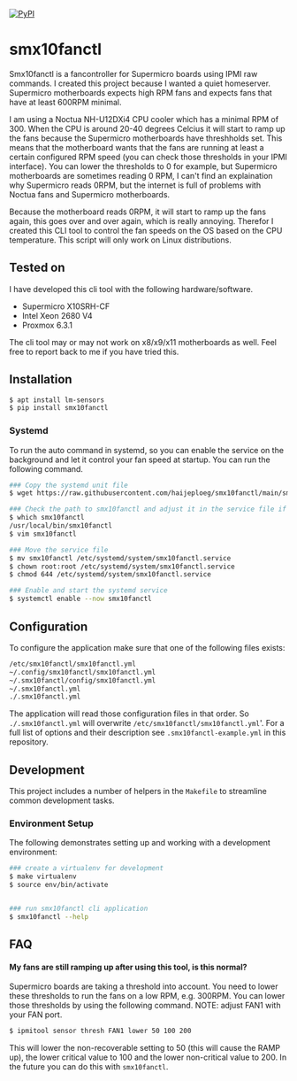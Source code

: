 [![PyPI](https://img.shields.io/pypi/v/smx10fanctl.svg)](https://pypi.org/project/smx10fanctl)

# smx10fanctl 
Smx10fanctl is a fancontroller for Supermicro boards using IPMI raw commands. I created this project because I wanted a quiet homeserver. Supermicro motherboards expects high RPM fans and expects fans that have at least 600RPM minimal. 

I am using a Noctua NH-U12DXi4 CPU cooler which has a minimal RPM of 300. When the CPU is around 20-40 degrees Celcius it will start to ramp up the fans because the Supermicro motherboards have threshholds set. This means that the motherboard wants that the fans are running at least a certain configured RPM speed (you can check those thresholds in your IPMI interface). You can lower the thresholds to 0 for example, but Supermicro motherboards are sometimes reading 0 RPM, I can't find an explaination why Supermicro reads 0RPM, but the internet is full of problems with Noctua fans and Supermicro motherboards. 

Because the motherboard reads 0RPM, it will start to ramp up the fans again, this goes over and over again, which is really annoying. Therefor I created this CLI tool to control the fan speeds on the OS based on the CPU temperature. This script will only work on Linux distributions.

## Tested on
I have developed this cli tool with the following hardware/software.
- Supermicro X10SRH-CF
- Intel Xeon 2680 V4
- Proxmox 6.3.1

The cli tool may or may not work on x8/x9/x11 motherboards as well. Feel free to report back to me if you have tried this.

## Installation

```bash
$ apt install lm-sensors
$ pip install smx10fanctl
```

### Systemd
To run the auto command in systemd, so you can enable the service on the background and let it control your fan speed at startup. You can run the following command.

```bash
### Copy the systemd unit file
$ wget https://raw.githubusercontent.com/haijeploeg/smx10fanctl/main/smx10fanctl.service

### Check the path to smx10fanctl and adjust it in the service file if needed
$ which smx10fanctl
/usr/local/bin/smx10fanctl
$ vim smx10fanctl

### Move the service file
$ mv smx10fanctl /etc/systemd/system/smx10fanctl.service
$ chown root:root /etc/systemd/system/smx10fanctl.service
$ chmod 644 /etc/systemd/system/smx10fanctl.service

### Enable and start the systemd service
$ systemctl enable --now smx10fanctl
```

## Configuration
To configure the application make sure that one of the following files exists:

```bash
/etc/smx10fanctl/smx10fanctl.yml
~/.config/smx10fanctl/smx10fanctl.yml
~/.smx10fanctl/config/smx10fanctl.yml
~/.smx10fanctl.yml
./.smx10fanctl.yml
```

The application will read those configuration files in that order. So `./.smx10fanctl.yml` will overwrite `/etc/smx10fanctl/smx10fanctl.yml`'. For a full list of options and their description see `.smx10fanctl-example.yml` in this repository.

## Development

This project includes a number of helpers in the `Makefile` to streamline common development tasks.

### Environment Setup

The following demonstrates setting up and working with a development environment:

```bash
### create a virtualenv for development
$ make virtualenv
$ source env/bin/activate


### run smx10fanctl cli application
$ smx10fanctl --help
```

## FAQ
#### My fans are still ramping up after using this tool, is this normal?
Supermicro boards are taking a threshold into account. You need to lower these thresholds to run the fans on a low RPM, e.g. 300RPM. You can lower those thresholds by using the following command. NOTE: adjust FAN1 with your FAN port.

```bash
$ ipmitool sensor thresh FAN1 lower 50 100 200
```

This will lower the non-recoverable setting to 50 (this will cause the RAMP up), the lower critical value to 100 and the lower non-critical value to 200. In the future you can do this with `smx10fanctl`.